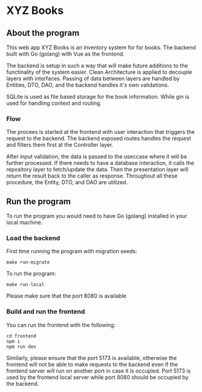 # XYZ Books

## About the program
This web app XYZ Books is an inventory system for for books. The backend built with Go (golang) with Vue as the frontend.

The backend is setup in such a way that will make future additions to the functinality of the system easier. Clean Architecture is applied to decouple layers with interfaces. Passing of data between layers are handled by Entities, DTO, DAO, and the backend handles it's own validations.

SQLite is used as file based storage for the book information. While gin is used for handling context and routing.

### Flow
The procees is started at the frontend with user interaction that triggers the request to the backend. The backend exposed routes handles the request and filters them first at the Controller layer.

After input validation, the data is passed to the useccase where it will be further processed. If there needs to have a database interaction, it calls the repository layer to fetch/update the data. Then the presentation layer will return the result back to the caller as response. Throughout all these procedure, the Entity, DTO, and DAO are utilized.

## Run the program
To run the program you would need to have Go (golang) installed in your local machine. 

### Load the backend
First time running the program with migration seeds:
```
make run-migrate
```
To run the program:
```
make run-local
```
Please make sure that the port 8080 is available
### Build and run the frontend
You can run the frontend with the following:
```
cd frontend
npm i
npm run dev
```
Similarly, please ensure that the port 5173 is available, otherwise the frontend will not be able to make requests to the backend even if the frontend server will run on another port in case it is occupied.
Port 5173 is used by the frontend local server while port 8080 should be occupied by the backend.
